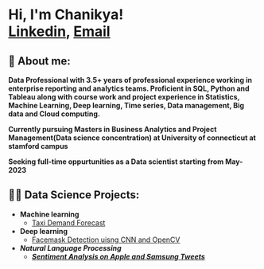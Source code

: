 <h1>Hi, I'm Chanikya! <br/><a href="https://www.linkedin.com/in/chanikya-digumarthi">Linkedin</a>, <a href="https://www.linkedin.com/in/joshmadakor/">Email</a>

<h2>👨 About me:</h2>  
  <b>Data Professional with 3.5+ years of professional experience working in enterprise reporting and analytics teams. Proficient in SQL, Python and Tableau along with course work and project experience in Statistics, Machine Learning, Deep learning, Time series, Data management, Big data and Cloud computing.</b>
   
  
  <b>Currently pursuing Masters in Business Analytics and Project Management(Data science concentration) at University of connecticut at stamford campus</b>
  
  <b>Seeking full-time oppurtunities as a Data scientist starting from May-2023</b>
  
<h2>👨‍💻 Data Science Projects:</h2>

- <b>Machine learning</b>
  - [Taxi Demand Forecast](https://github.com/Chanikya-digumarthi/Taxi-Demand-Forecast)</b></i>
- <b>Deep learning</b>
  - [Facemask Detection uisng CNN and OpenCV](https://github.com/Chanikya-digumarthi/Facemask-detection-using-CNN-and-OpenCV) <b><i>
- <b>Natural Language Processing</b>
  - [Sentiment Analysis on Apple and Samsung Tweets](https://github.com/Chanikya-digumarthi/Sentiment-analysis-on-Samsung-vs-Apple)</b></i>

